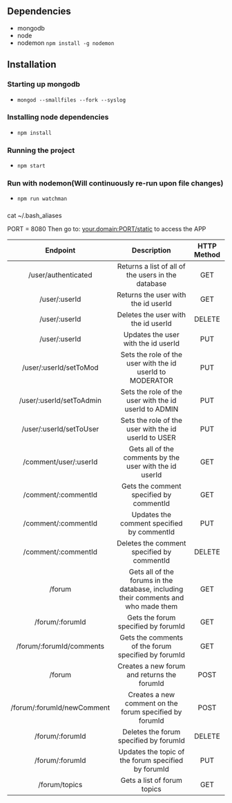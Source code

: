 ## Dependencies
* mongodb
* node
* nodemon `npm install -g nodemon`
## Installation
### Starting up mongodb
* `mongod --smallfiles --fork --syslog`
### Installing node dependencies
* `npm install`
### Running the project
* `npm start`
### Run with nodemon(Will continuously re-run upon file changes)
* `npm run watchman`
###
cat ~/.bash_aliases

PORT = 8080
Then go to: [your.domain:PORT/static]() to access the APP

|Endpoint|Description|HTTP Method|
|:-:|:-:|:-:|
|/user/authenticated|Returns a list of all of the users in the database|GET|
|/user/:userId|Returns the user with the id userId|GET|
|/user/:userId|Deletes the user with the id userId|DELETE|
|/user/:userId|Updates the user with the id userId|PUT|
|/user/:userId/setToMod|Sets the role of the user with the id userId to MODERATOR|PUT|
|/user/:userId/setToAdmin|Sets the role of the user with the id userId to ADMIN|PUT|
|/user/:userId/setToUser|Sets the role of the user with the id userId to USER|PUT|
|/comment/user/:userId|Gets all of the comments by the user with the id userId|GET|
|/comment/:commentId|Gets the comment specified by commentId|GET|
|/comment/:commentId|Updates the comment specified by commentId|PUT|
|/comment/:commentId|Deletes the comment specified by commentId|DELETE|
|/forum|Gets all of the forums in the database, including their comments and who made them|GET|
|/forum/:forumId|Gets the forum specified by forumId |GET|
|/forum/:forumId/comments|Gets the comments of the forum specified by forumId |GET|
|/forum|Creates a new forum and returns the forumId|POST|
|/forum/:forumId/newComment|Creates a new comment on the forum specified by forumId|POST|
|/forum/:forumId|Deletes the forum specified by forumId|DELETE|
|/forum/:forumId|Updates the topic of the forum specified by forumId|PUT|
|/forum/topics|Gets a list of forum topics|GET|
